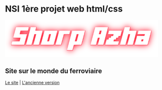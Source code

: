 # NSI 1ère projet web html/css
![Sry](images/logo_shorpazha.png)
## Site sur le monde du ferroviaire
[Le site](https://ShorpAzha.github.io) | [L'ancienne version](https://ShorpAzha.github.io/old_index.html)
